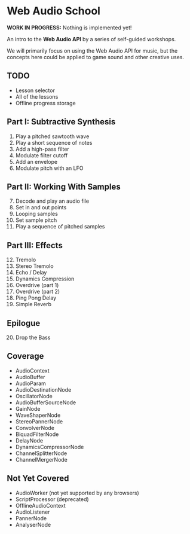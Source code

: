 Web Audio School
===

**WORK IN PROGRESS:** Nothing is implemented yet!

An intro to the **Web Audio API** by a series of self-guided workshops.

We will primarily focus on using the Web Audio API for music, but the concepts here could be applied to game sound and other creative uses.

## TODO

- Lesson selector
- All of the lessons
- Offline progress storage

## Part I: Subtractive Synthesis

1. Play a pitched sawtooth wave
2. Play a short sequence of notes
3. Add a high-pass filter
4. Modulate filter cutoff
5. Add an envelope
6. Modulate pitch with an LFO

## Part II: Working With Samples

7. Decode and play an audio file
8. Set in and out points
9. Looping samples
10. Set sample pitch
11. Play a sequence of pitched samples

## Part III: Effects

12. Tremolo
13. Stereo Tremolo
14. Echo / Delay
15. Dynamics Compression
16. Overdrive (part 1)
17. Overdrive (part 2)
18. Ping Pong Delay
19. Simple Reverb

## Epilogue

20. Drop the Bass

## Coverage

- AudioContext
- AudioBuffer
- AudioParam
- AudioDestinationNode
- OscillatorNode
- AudioBufferSourceNode
- GainNode
- WaveShaperNode
- StereoPannerNode
- ConvolverNode
- BiquadFilterNode
- DelayNode
- DynamicsCompressorNode
- ChannelSplitterNode
- ChannelMergerNode

## Not Yet Covered

- AudioWorker (not yet supported by any browsers)
- ScriptProcessor (deprecated)
- OfflineAudioContext
- AudioListener
- PannerNode
- AnalyserNode
